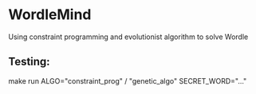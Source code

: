 # WordleMind
Using constraint programming and evolutionist algorithm to solve Wordle
## Testing:
make run ALGO="constraint_prog" / "genetic_algo" SECRET_WORD="..."
